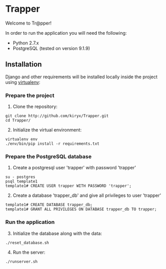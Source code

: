 # Trapper

Welcome to Tr@pper!

In order to run the application you will need the following:

* Python 2.7.x
* PostgreSQL (tested on version 9.1.9)

## Installation

Django and other requirements will be installed locally inside the project using [virtualenv](www.virtualenv.org):

### Prepare the project

1. Clone the repository:
```
git clone http://github.com/kiryx/Trapper.git
cd Trapper/
```

2. Initialize the virtual environment:
```
virtualenv env
./env/bin/pip install -r requirements.txt
```
### Prepare the PostgreSQL database

1. Create a postgresql user 'trapper' with password 'trapper'
```
su - postgres
psql template1
template1# CREATE USER trapper WITH PASSWORD 'trapper';
```

2. Create a database 'trapper_db' and give all privileges to user 'trapper'
```
template1# CREATE DATABASE trapper_db;
template1# GRANT ALL PRIVILEGES ON DATABASE trapper_db TO trapper;
```

### Run the application

3. Initialize the database along with the data:
```
./reset_database.sh
```

4. Run the server:
```
./runserver.sh
```
